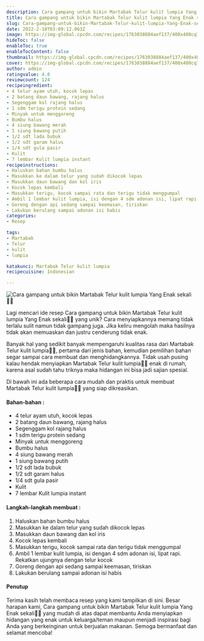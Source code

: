 ```yaml
---
description: Cara gampang untuk bikin Martabak Telur kulit lumpia Yang Enak sekali"
title: Cara gampang untuk bikin Martabak Telur kulit lumpia Yang Enak sekali
slug: Cara-gampang-untuk-bikin-Martabak-Telur-kulit-lumpia-Yang-Enak-sekali
date: 2022-2-10T03:09:12.063Z
image: https://img-global.cpcdn.com/recipes/1763038884aef137/400x400cq70/photo.jpg
hideToc: false
enableToc: true
enableTocContent: false
thumbnail: https://img-global.cpcdn.com/recipes/1763038884aef137/400x400cq70/photo.jpg
cover: https://img-global.cpcdn.com/recipes/1763038884aef137/400x400cq70/photo.jpg
author: admin
ratingvalue: 4.8
reviewcount: 124
recipeingredient:
- 4 telur ayam utuh, kocok lepas
- 2 batang daun bawang, rajang halus
- Segenggam kol rajang halus
- 1 sdm terigu protein sedang
- Minyak untuk menggoreng
- Bumbu halus
- 4 siung bawang merah
- 1 siung bawang putih
- 1/2 sdt lada bubuk
- 1/2 sdt garam halus
- 1/4 sdt gula pasir
- Kulit
- 7 lembar Kulit lumpia instant
recipeinstructions:
- Haluskan bahan bumbu halus
- Masukkan ke dalam telur yang sudah dikocok lepas
- Masukkan daun bawang dan kol iris
- Kocok lepas kembali
- Masukkan terigu, kocok sampai rata dan terigu tidak menggumpal
- Ambil 1 lembar kulit lumpia, isi dengan 4 sdm adonan isi, lipat rapi. Rekatkan ujungnya dengan telur kocok
- Goreng dengan api sedang sampai keemasan, tiriskan
- Lakukan berulang sampai adonan isi habis
categories:
- Resep

tags:
- Martabak
- Telur
- kulit
- lumpia

katakunci: Martabak Telur kulit lumpia
recipecuisine: Indonesian

---
```


![Cara gampang untuk bikin Martabak Telur kulit lumpia Yang Enak sekali👩‍🍳](https://img-global.cpcdn.com/recipes/1763038884aef137/400x400cq70/photo.jpg)

Lagi mencari ide resep Cara gampang untuk bikin Martabak Telur kulit lumpia Yang Enak sekali👩‍🍳 yang unik? Cara menyiapkannya memang tidak terlalu sulit namun tidak gampang juga. Jika keliru mengolah maka hasilnya tidak akan memuaskan dan justru cenderung tidak enak.

Banyak hal yang sedikit banyak mempengaruhi kualitas rasa dari Martabak Telur kulit lumpia👩‍🍳, pertama dari jenis bahan, kemudian pemilihan bahan segar sampai cara membuat dan menghidangkannya. Tidak usah pusing kalau hendak menyiapkan Martabak Telur kulit lumpia👩‍🍳 enak di rumah, karena asal sudah tahu triknya maka hidangan ini bisa jadi sajian spesial.

Di bawah ini ada beberapa cara mudah dan praktis untuk membuat Martabak Telur kulit lumpia👩‍🍳 yang siap dikreasikan.

<!--inarticleads1-->

#### Bahan-bahan :

- 4 telur ayam utuh, kocok lepas
- 2 batang daun bawang, rajang halus
- Segenggam kol rajang halus
- 1 sdm terigu protein sedang
- Minyak untuk menggoreng
- Bumbu halus
- 4 siung bawang merah
- 1 siung bawang putih
- 1/2 sdt lada bubuk
- 1/2 sdt garam halus
- 1/4 sdt gula pasir
- Kulit
- 7 lembar Kulit lumpia instant

<!--inarticleads2-->

#### Langkah-langkah membuat :

1. Haluskan bahan bumbu halus
1. Masukkan ke dalam telur yang sudah dikocok lepas
1. Masukkan daun bawang dan kol iris
1. Kocok lepas kembali
1. Masukkan terigu, kocok sampai rata dan terigu tidak menggumpal
1. Ambil 1 lembar kulit lumpia, isi dengan 4 sdm adonan isi, lipat rapi. Rekatkan ujungnya dengan telur kocok
1. Goreng dengan api sedang sampai keemasan, tiriskan
1. Lakukan berulang sampai adonan isi habis

#### Penutup

Terima kasih telah membaca resep yang kami tampilkan di sini. Besar harapan kami, Cara gampang untuk bikin Martabak Telur kulit lumpia Yang Enak sekali👩‍🍳 yang mudah di atas dapat membantu Anda menyiapkan hidangan yang enak untuk keluarga/teman maupun menjadi inspirasi bagi Anda yang berkeinginan untuk berjualan makanan. Semoga bermanfaat dan selamat mencoba!